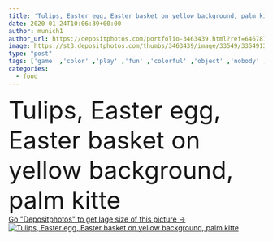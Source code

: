 ```yaml
---
title: 'Tulips, Easter egg, Easter basket on yellow background, palm kitte'
date: 2020-01-24T10:06:39+00:00
author: munich1
author_url: https://depositphotos.com/portfolio-3463439.html?ref=64678756
image: https://st3.depositphotos.com/thumbs/3463439/image/33549/335491304/api_thumb_450.jpg?forcejpeg=true
type: "post"
tags: ['game' ,'color' ,'play' ,'fun' ,'colorful' ,'object' ,'nobody' ,'design' ,'copy' ,'gift' ,'celebration' ,'decoration' ,'decorative' ,'event' ,'festive' ,'greeting' ,'holiday' ,'celebrate' ,'party' ,'season' ,'spring' ,'food' ,'male' ,'chicken' ,'funny' ,'basket' ,'comic' ,'easter' ,'symbol' ,'text' ,'egg' ,'eggshell' ,'couple' ,'tradition' ,'traditional' ,'lifestyle' ,'wood' ,'floor' ,'christ' ,'religious' ,'decorated' ,'tulips' ,'eggs' ,'comical' ,'ornamented' ,'nest' ,'chicks' ,'easter egg' ]
categories: 
  - food
---
```

<div aling="center">
            <font size="60"> Tulips, Easter egg, Easter basket on yellow background, palm kitte</font>   
</div>
<div>
    <a href='https://st3.depositphotos.com/thumbs/3463439/image/33549/335491304/api_thumb_450.jpg?forcejpeg=true?ref=64678756' target=_blank > Go "Depositphotos" to get lage size of this picture ->
        <img href='https://st3.depositphotos.com/thumbs/3463439/image/33549/335491304/api_thumb_450.jpg?forcejpeg=true?ref=64678756' src='https://st3.depositphotos.com/3463439/33549/i/950/depositphotos_335491304-stock-photo-tulips-easter-egg-easter-basket.jpg?forcejpeg=true' alt='Tulips, Easter egg, Easter basket on yellow background, palm kitte' >
    </a>
</div>
